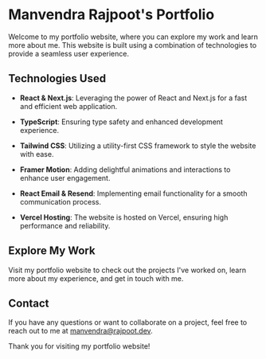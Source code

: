 # Manvendra Rajpoot's Portfolio

Welcome to my portfolio website, where you can explore my work and learn more about me. This website is built using a combination of technologies to provide a seamless user experience.

## Technologies Used

- **React & Next.js**: Leveraging the power of React and Next.js for a fast and efficient web application.

- **TypeScript**: Ensuring type safety and enhanced development experience.

- **Tailwind CSS**: Utilizing a utility-first CSS framework to style the website with ease.

- **Framer Motion**: Adding delightful animations and interactions to enhance user engagement.

- **React Email & Resend**: Implementing email functionality for a smooth communication process.

- **Vercel Hosting**: The website is hosted on Vercel, ensuring high performance and reliability.

## Explore My Work

Visit my portfolio website to check out the projects I've worked on, learn more about my experience, and get in touch with me.

## Contact

If you have any questions or want to collaborate on a project, feel free to reach out to me at [manvendra@rajpoot.dev](mailto:manvendra@rajpoot.dev).

Thank you for visiting my portfolio website!
